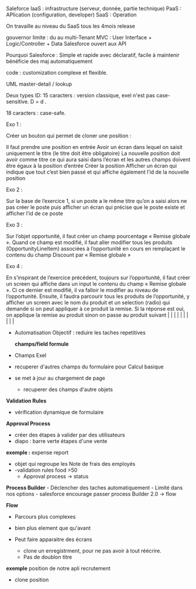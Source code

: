 Saleforce
IaaS : infrastructure (serveur, donnée, partie technique)
PaaS : APlication (configuration, developer)
SaaS : Operation

On travaille au niveau du SaaS
tous les 4mois release

gouvernor limite : du au multi-Tenant
MVC : User Interface + Logic/Controller + Data
Salesforce ouvert aux API

Pourquoi Salesforce :
Simple et rapide avec déclaratif,
facile à maintenir
bénéficie des maj automatiquement

code : customization complexe et flexible.

UML
master-detail / lookup

Deux types ID:
15 caracters : version classique, exel n'est pas case-sensitive. D = d .

18 caracters : case-safe.

Exo 1 :

Créer un bouton qui permet de cloner une position :

Il faut prendre une position en entrée
Avoir un écran dans lequel on saisit uniquement le titre (le titre doit être obligatoire)
La nouvelle position doit avoir comme titre ce qui aura saisi dans l’écran et les autres champs doivent être égaux à la position d’entrée
Créer la position
Afficher un écran qui indique que tout c’est bien passé et qui affiche également l’id de la nouvelle position

Exo 2 :

Sur la base de l’exercice 1, si un poste a le même titre qu’on a saisi alors ne pas créer le poste puis afficher un écran qui précise que le poste existe et afficher l’id de ce poste

Exo 3 :

Sur l’objet opportunité, il faut créer un champ pourcentage « Remise globale ». Quand ce champ est modifié, il faut aller modifier tous les produits (OpportunityLineItem) associées à l’opportunité en cours en remplaçant le contenu du champ Discount par « Remise globale »

Exo 4 :

En s’inspirant de l’exercice précédent, toujours sur l’opportunité, il faut créer un screen qui affiche dans un input le contenu du champ « Remise globale ». Ci ce dernier est modifié, il va falloir le modifier au niveau de l’opportunité. Ensuite, il faudra parcourir tous les produits de l’opportunité, y afficher un screen avec le nom du produit et un selection (radio) qui demande si on peut appliquer à ce produit la remise. Si la réponse est oui, on applique la remise au produit sinon on passe au produit suivant
|
|
|
|
|
|
|
|
|
|

- Automatisation
  Objectif : reduire les taches repetitives

  **champs/field formule**

- Champs Exel
- recuperer d'autres champs du formulaire pour Calcul basique
- se met à jour au chargement de page

  - recuperer des champs d'autre objets

**Validation Rules**

- vérification dynamique de formulaire

**Approval Process**

- créer des étapes à valider par des utilisateurs
- diapo : barre verte étapes d'une vente

**exemple :** expense report

- objet qui regroupe les Note de frais des employés
- -validation rules food >50
  - Approval process -> status

**Process Builder** - Déclencher des taches automatiquement - Limité dans nos options - salesforce encourage passer process Builder 2.0 -> flow

**Flow**

- Parcours plus complexes
- bien plus element que qu'avant
- Peut faire apparaitre des écrans

  - clone un enregistrment, pour ne pas avoir à tout réécrire.
  - Pas de doublon titre

**exemple** position de notre apli recrutement

- clone position
